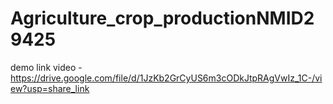 # Agriculture_crop_productionNMID29425


demo link video - https://drive.google.com/file/d/1JzKb2GrCyUS6m3cODkJtpRAgVwIz_1C-/view?usp=share_link
